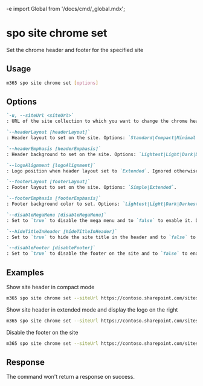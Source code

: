-e <!-- DISCLAIMER: All secrets, passwords, and sensitive values in this document are examples only and not real credentials. -->
import Global from '/docs/cmd/_global.mdx';

# spo site chrome set

Set the chrome header and footer for the specified site

## Usage

```sh
m365 spo site chrome set [options]
```

## Options

```md definition-list
`-u, --siteUrl <siteUrl>`
: URL of the site collection to which you want to change the chrome header/footer

`--headerLayout [headerLayout]`
: Header layout to set on the site. Options: `Standard|Compact|Minimal|Extended`.

`--headerEmphasis [headerEmphasis]`
: Header background to set on the site. Options: `Lightest|Light|Dark|Darkest`.

`--logoAlignment [logoAlignment]`
: Logo position when header layout set to `Extended`. Ignored otherwise. Options: `Left|Center|Right`.

`--footerLayout [footerLayout]`
: Footer layout to set on the site. Options: `Simple|Extended`.

`--footerEmphasis [footerEmphasis]`
: Footer background color to set. Options: `Lightest|Light|Dark|Darkest`.

`--disableMegaMenu [disableMegaMenu]`
: Set to `true` to disable the mega menu and to `false` to enable it. Disabling mega menu results in using the cascading navigation (classic experience). Options: `true|false`.

`--hideTitleInHeader [hideTitleInHeader]`
: Set to `true` to hide the site title in the header and to `false` to show it. Options: `true|false`.

`--disableFooter [disableFooter]`
: Set to `true` to disable the footer on the site and to `false` to enable it. Options: `true|false`.
```

<Global />

## Examples

Show site header in compact mode

```sh
m365 spo site chrome set --siteUrl https://contoso.sharepoint.com/sites/project-x --headerLayout Compact
```

Show site header in extended mode and display the logo on the right

```sh
m365 spo site chrome set --siteUrl https://contoso.sharepoint.com/sites/project-x  --headerLayout Extended --logoAlignment Right
```

Disable the footer on the site

```sh
m365 spo site chrome set --siteUrl https://contoso.sharepoint.com/sites/project-x --disableFooter true
```

## Response

The command won't return a response on success.
